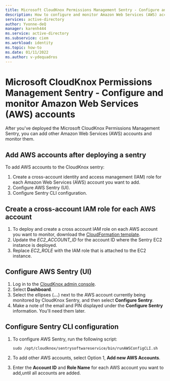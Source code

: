 ```yaml
---
title: Microsoft CloudKnox Permissions Management Sentry - Configure and monitor Amazon Web Services (AWS) accounts 
description: How to configure and monitor Amazon Web Services (AWS) accounts to CloudKnox after deploying the Microsoft CloudKnox Permissions Management Sentry
services: active-directory
author: Yvonne-deQ
manager: karenh444
ms.service: active-directory
ms.subservice: ciem
ms.workload: identity
ms.topic: how-to
ms.date: 01/11/2022
ms.author: v-ydequadros
---
```



# Microsoft CloudKnox Permissions Management Sentry - Configure and monitor Amazon Web Services (AWS) accounts

After you've deployed the Microsoft CloudKnox Permissions Management Sentry, you can add other Amazon Web Services (AWS) accounts and monitor them.

## Add AWS accounts after deploying a sentry

To add AWS accounts to the CloudKnox sentry:

1. Create a cross-account identity and access management (IAM) role for each Amazon Web Services (AWS) account you want to add.
2. Configure AWS Sentry (UI).
3. Configure Sentry CLI configuration.
 
## Create a cross-account IAM role for each AWS account

1. To deploy and create a cross account IAM role on each AWS account you want to monitor, download the [CloudFormation template](https://knox-software.s3.amazonaws.com/cloud-formation/member-account.yaml).
2. Update the *EC2_ACCOUNT_ID* for the account ID where the Sentry EC2 instance is deployed.
3. Replace *EC2_ROLE* with the IAM role that is attached to the EC2 instance.

## Configure AWS Sentry (UI)

1. Log in to the [CloudKnox admin console](https://app.cloudknox.io/data-sources/data-collectors).
2. Select **Dashboard**.
3. Select the ellipses (**...**) next to the AWS account currently being monitored by CloudKnox Sentry, and then select **Configure Sentry**.
4. Make a note of the email and PIN displayed under the **Configure Sentry** information. You'll need them later.

## Configure Sentry CLI configuration

1. To configure AWS Sentry, run the following script: 

   `sudo /opt/cloudknox/sentrysoftwareservice/bin/runAWSConfigCLI.sh`
2. To add other AWS accounts, select Option 1, **Add new AWS Accounts**.
3. Enter the **Account ID** and **Role Name** for each AWS account you want to add,until all accounts are added.

<!---## Next steps--->

